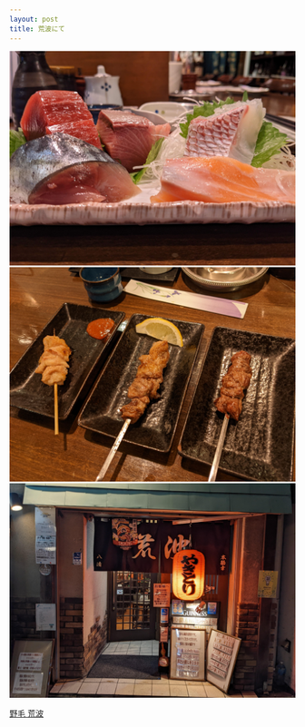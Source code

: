 ```yaml
---
layout: post
title: 荒波にて
---
```


![sashimi](/assets/images/photos/aranami.jpg)
![yakitori](/assets/images/photos/aranami_2.jpg)
![entrance](/assets/images/photos/aranami_entrance.jpg)

[野毛 荒波](https://tabelog.com/kanagawa/A1401/A140102/14052436/)
